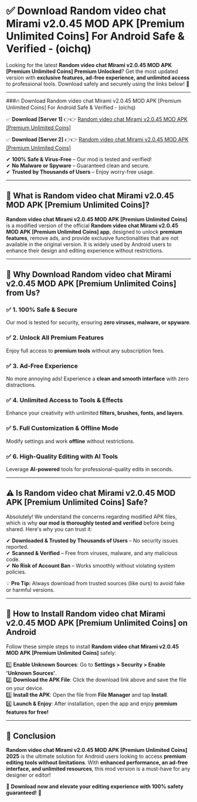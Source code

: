 
# ✅ Download Random video chat Mirami v2.0.45 MOD APK [Premium Unlimited Coins] For Android Safe & Verified -  (oichq) 

Looking for the latest **Random video chat Mirami v2.0.45 MOD APK [Premium Unlimited Coins] Premium Unlocked**? Get the most updated version with **exclusive features, ad-free experience, and unlimited access** to professional tools. Download safely and securely using the links below! 🚀  

---

###🔥 Download Random video chat Mirami v2.0.45 MOD APK [Premium Unlimited Coins] For Android Safe & Verified -  (oichq)  

✅ **Download [Server 1]** 👉👉 [Random video chat Mirami v2.0.45 MOD APK [Premium Unlimited Coins] ](https://apkcomod.com?title=Random_video_chat_Mirami_v2.0.45_MOD_APK_[Premium_Unlimited_Coins])  

✅ **Download [Server 2]** 👉👉 [Random video chat Mirami v2.0.45 MOD APK [Premium Unlimited Coins] ](https://apkcomod.com?title=Random_video_chat_Mirami_v2.0.45_MOD_APK_[Premium_Unlimited_Coins])  

✔ **100% Safe & Virus-Free** – Our mod is tested and verified!  
✔ **No Malware or Spyware** – Guaranteed clean and secure.  
✔ **Trusted by Thousands of Users** – Enjoy worry-free usage.  

---

## 📌 What is Random video chat Mirami v2.0.45 MOD APK [Premium Unlimited Coins]?  

**Random video chat Mirami v2.0.45 MOD APK [Premium Unlimited Coins]** is a modified version of the official **Random video chat Mirami v2.0.45 MOD APK [Premium Unlimited Coins] app**, designed to unlock **premium features**, remove ads, and provide exclusive functionalities that are not available in the original version. It is widely used by Android users to enhance their design and editing experience without restrictions.  

---

## 🌟 Why Download Random video chat Mirami v2.0.45 MOD APK [Premium Unlimited Coins] from Us?  

### ✅ 1. 100% Safe & Secure  
Our mod is tested for security, ensuring **zero viruses, malware, or spyware**.  

### ✅ 2. Unlock All Premium Features  
Enjoy full access to **premium tools** without any subscription fees.  

### ✅ 3. Ad-Free Experience  
No more annoying ads! Experience a **clean and smooth interface** with zero distractions.  

### ✅ 4. Unlimited Access to Tools & Effects  
Enhance your creativity with unlimited **filters, brushes, fonts, and layers**.  

### ✅ 5. Full Customization & Offline Mode  
Modify settings and work **offline** without restrictions.  

### ✅ 6. High-Quality Editing with AI Tools  
Leverage **AI-powered** tools for professional-quality edits in seconds.  

---

## ⚠️ Is Random video chat Mirami v2.0.45 MOD APK [Premium Unlimited Coins] Safe?  

Absolutely! We understand the concerns regarding modified APK files, which is why **our mod is thoroughly tested and verified** before being shared. Here's why you can trust it:  

✔ **Downloaded & Trusted by Thousands of Users** – No security issues reported.  
✔ **Scanned & Verified** – Free from viruses, malware, and any malicious code.  
✔ **No Risk of Account Ban** – Works smoothly without violating system policies.  

💡 **Pro Tip:** Always download from trusted sources (like ours) to avoid fake or harmful versions.  

---

## 📲 How to Install Random video chat Mirami v2.0.45 MOD APK [Premium Unlimited Coins] on Android  

Follow these simple steps to install **Random video chat Mirami v2.0.45 MOD APK [Premium Unlimited Coins]** safely:  

1️⃣ **Enable Unknown Sources**: Go to **Settings > Security > Enable 'Unknown Sources'**.  
2️⃣ **Download the APK File**: Click the download link above and save the file on your device.  
3️⃣ **Install the APK**: Open the file from **File Manager** and tap **Install**.  
4️⃣ **Launch & Enjoy**: After installation, open the app and enjoy **premium features for free!**  

---

## 🚀 Conclusion  

**Random video chat Mirami v2.0.45 MOD APK [Premium Unlimited Coins] 2025** is the ultimate solution for Android users looking to access **premium editing tools without limitations**. With **enhanced performance, an ad-free interface, and unlimited resources**, this mod version is a must-have for any designer or editor!  

🔻 **Download now and elevate your editing experience with 100% safety guaranteed!** 🔻  
